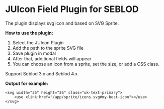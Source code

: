 # JUIcon Field Plugin for SEBLOD

The plugin displays svg icon and based on SVG Sprite.

**How to use the plugin:**
1. Select the JUIcon Plugin
2. Add the path to the sprite SVG file
3. Save plugin in modal
4. After that, additional fields will appear
5. You can choose an icon from a sprite, set the size, or add a CSS class.

Support Seblod 3.x and Seblod 4.x.

**Output for example:**
```
<svg width="26" height="26" class="uk-text-primary">
    <use xlink:href="/app/sprite/icons.svg#my-best-icon"></use>
</svg>
```

